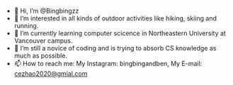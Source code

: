 - 👋 Hi, I’m @Bingbingzz
- 👀 I’m interested in all kinds of outdoor activities like hiking, skiing and running.
- 🌱 I’m currently learning computer scicence in Northeastern University at Vancouver campus.
- 💞️ I’m still a novice of coding and is trying to absorb CS knowledge as much as possible.
- 📫 How to reach me: My Instagram: bingbingandben, My E-mail: cezhao2020@gmial.com

<!---
Bingbingzz/Bingbingzz is a ✨ special ✨ repository because its `README.md` (this file) appears on your GitHub profile.
You can click the Preview link to take a look at your changes.
--->
